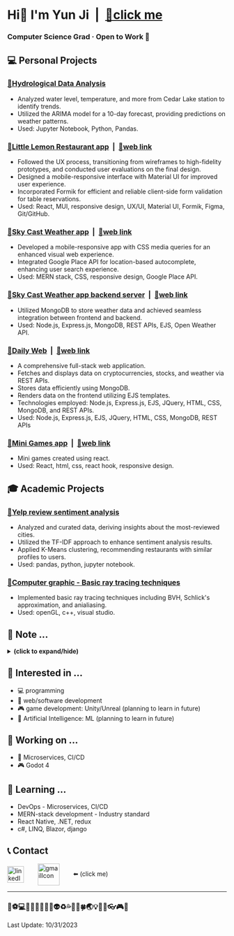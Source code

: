 # Hi👋 I'm Yun Ji &nbsp;|&nbsp; [🔗click me](https://yunji0387.github.io/my-portfolio/)
### **Computer Science Grad** &#183; **Open to Work** 👀

## 💻 Personal Projects

### [🔗**Hydrological Data Analysis**](https://github.com/yunji0387/hydrological_analysis)
- Analyzed water level, temperature, and more from Cedar Lake station to identify trends.
- Utilized the ARIMA model for a 10-day forecast, providing predictions on weather patterns.
- Used: Jupyter Notebook, Python, Pandas.

### [🔗**Little Lemon Restaurant app**](https://github.com/yunji0387/meta-fe-capstone) &nbsp;|&nbsp; [🔗web link](https://little-lemon-restaurant-88e8841b3bad.herokuapp.com/)
- Followed the UX process, transitioning from wireframes to high-fidelity prototypes, and conducted user
evaluations on the final design.
- Designed a mobile-responsive interface with Material UI for improved user experience.
- Incorporated Formik for efficient and reliable client-side form validation for table reservations.
- Used: React, MUI, responsive design, UX/UI, Material UI, Formik, Figma, Git/GitHub.

### [🔗**Sky Cast Weather app**](https://github.com/yunji0387/weather-app) &nbsp;|&nbsp; [🔗web link](https://sky-cast-854836ef4892.herokuapp.com/)
- Developed a mobile-responsive app with CSS media queries for an enhanced visual web experience.
- Integrated Google Place API for location-based autocomplete, enhancing user search experience.
- Used: MERN stack, CSS, responsive design, Google Place API.

### [🔗**Sky Cast Weather app backend server**](https://github.com/yunji0387/weather-app-backend) &nbsp;|&nbsp; [🔗web link](https://sky-cast-backend-b4e180440fb6.herokuapp.com/)
- Utilized MongoDB to store weather data and achieved seamless integration between frontend and backend.
- Used: Node.js, Express.js, MongoDB, REST APIs, EJS, Open Weather API.

### [🔗**Daily Web**](https://github.com/yunji0387/DailyWebBlog-v1) &nbsp;|&nbsp; [🔗web link](https://dailyweb-51c4ca40411a.herokuapp.com/)
- A comprehensive full-stack web application.
- Fetches and displays data on cryptocurrencies, stocks, and weather via REST APIs.
- Stores data efficiently using MongoDB.
- Renders data on the frontend utilizing EJS templates.
- Technologies employed: Node.js, Express.js, EJS, JQuery, HTML, CSS, MongoDB, and REST APIs.
- Used: Node.js, Express.js, EJS, JQuery, HTML, CSS, MongoDB, REST APIs

### [🔗**Mini Games app**](https://github.com/yunji0387/react-game-web) &nbsp;|&nbsp; [🔗web link](https://yunji0387.github.io/react-game-web/)
- Mini games created using react.
- Used: React, html, css, react hook, responsive design.

## 🎓 Academic Projects
### [🔗Yelp review sentiment analysis](https://github.com/Makiato1999/COMP4710_Yelp)
- Analyzed and curated data, deriving insights about the most-reviewed cities.
- Utilized the TF-IDF approach to enhance sentiment analysis results.
- Applied K-Means clustering, recommending restaurants with similar profiles to users.
- Used: pandas, python, jupyter notebook.  

### [🔗Computer graphic - Basic ray tracing techniques](https://github.com/yunji0387/Ray_Tracing_Project)
- Implemented basic ray tracing techniques including BVH, Schlick's approximation, and anialiasing.
- Used: openGL, c++, visual studio.

## 📄 Note ...
<details close>
<summary><b>(click to expand/hide)</b></summary>
<!-- MarkdownTOC -->

- [🔗DevOps notes](https://github.com/yunji0387/devops-note)
- [🔗Computer Science notes](https://github.com/yunji0387/cs-note)
- [🔗Microsoft Azure notes](https://github.com/yunji0387/microsoft-azure-notes)
- [🔗UX/UI Design Principles](https://github.com/yunji0387/ux-ui-note)
- [🔗.NET commands](https://github.com/yunji0387/dotnet_commands)
- [🔗Git commands](https://github.com/yunji0387/GitCommands)
- [🔗React commands](https://github.com/yunji0387/react-commands)
- [🔗JavaScript commands](https://github.com/yunji0387/JS-Template) (Node.js, jQuery included)
- [🔗HTML metadata commands](https://github.com/yunji0387/html_notes)
- [🔗Mongo/Mongoose commands](https://github.com/yunji0387/Mongo-Mongoose-Commands)
- [🔗Django commands](https://github.com/yunji0387/django-commands)
- [🔗C# commands](https://github.com/yunji0387/CSharp_commands)
- [🔗AVR Microcontroller commands](https://github.com/yunji0387/AVR-Microcontroller-commands/tree/main)

<!-- /MarkdownTOC -->
</details>

## 👀 Interested in ...
- 💻 programming
- 📱 web/software development
- 🎮 game development: Unity/Unreal (planning to learn in future)
- 👤 Artificial Intelligence: ML (planning to learn in future)

## 🔭 Working on ...
- 🔰 Microservices, CI/CD
- 🎮 Godot 4

## 🌱 Learning ...
- DevOps - Microservices, CI/CD
- MERN-stack development - Industry standard
- React Native, .NET, redux
- c#, LINQ, Blazor, django

## 📞 Contact
<a href="https://www.linkedin.com/in/yun-ji-how-64025220a/" target="blank"><img align="center" src="https://raw.githubusercontent.com/rahuldkjain/github-profile-readme-generator/master/src/images/icons/Social/linked-in-alt.svg" alt="linkedIn" height="38" width="38" /></a>
&nbsp;&nbsp;&nbsp;&nbsp;&nbsp;&nbsp;
<a href="mailto:yunji0387@gmail.com" target="blank"><img align="center" src="https://upload.wikimedia.org/wikipedia/commons/4/4e/Gmail_Icon.png" alt="gmailIcon" height="50" width="50" /></a>
&nbsp;&nbsp;&nbsp;&nbsp;&nbsp;&nbsp; 
⬅️ (click me)

---

### 👞⚽💻📱🏢🍌🚀🔰🚯👽♻️💦🐔🐰🍀🌏💡🌇🗿👓🎮🔗
Last Update: 10/31/2023

